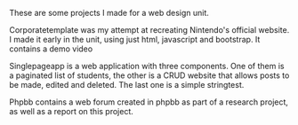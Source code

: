 These are some projects I made for a web design unit.

Corporatetemplate was my attempt at recreating Nintendo's official website. I made it early in the unit, using just html, javascript and bootstrap. It contains a demo video

Singlepageapp is a web application with three components. One of them is a paginated list of students, the other is a CRUD website that allows posts to be made, edited and deleted. The last one is a simple stringtest.

Phpbb contains a web forum created in phpbb as part of a research project, as well as a report on this project.